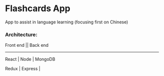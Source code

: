 # Flashcards App

App to assist in language learning (focusing first on Chinese)

### Architecture:

Front end || Back end
________________________________________________
React     | Node              | MongoDB

Redux     | Express           |


        
